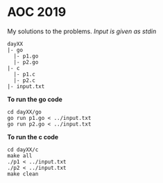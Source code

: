# AOC 2019
My solutions to the problems.
*Input is given as stdin*
```
dayXX
|- go
  |- p1.go
  |- p2.go
|- c
  |- p1.c
  |- p2.c
|- input.txt
```

**To run the go code**
```
cd dayXX/go
go run p1.go < ../input.txt
go run p2.go < ../input.txt
```

**To run the c code**
```
cd dayXX/c
make all
./p1 < ../input.txt
./p2 < ../input.txt
make clean
```

